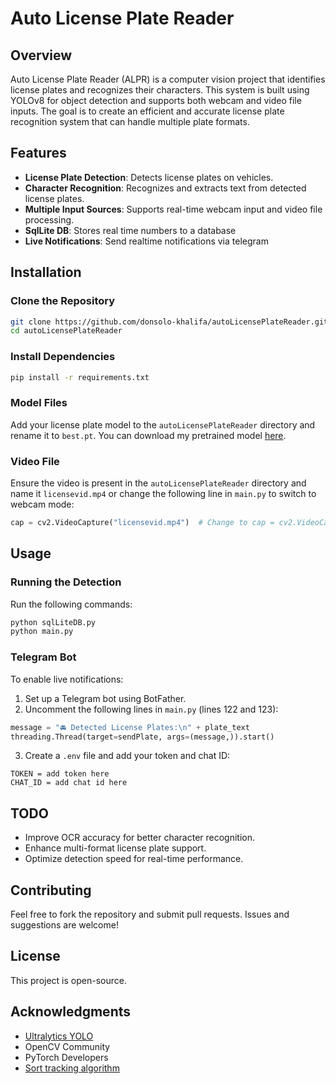 # Auto License Plate Reader

## Overview
Auto License Plate Reader (ALPR) is a computer vision project that identifies license plates and recognizes their characters. This system is built using YOLOv8 for object detection and supports both webcam and video file inputs. The goal is to create an efficient and accurate license plate recognition system that can handle multiple plate formats.

## Features
- **License Plate Detection**: Detects license plates on vehicles.
- **Character Recognition**: Recognizes and extracts text from detected license plates.
- **Multiple Input Sources**: Supports real-time webcam input and video file processing.
- **SqlLite DB**: Stores real time numbers to a database
- **Live Notifications**: Send realtime notifications via telegram
  

## Installation
### Clone the Repository
```sh
git clone https://github.com/donsolo-khalifa/autoLicensePlateReader.git
cd autoLicensePlateReader
```

### Install Dependencies
```sh
pip install -r requirements.txt
```

### Model Files
Add your license plate model to the `autoLicensePlateReader` directory and rename it to `best.pt`. You can download my pretrained model [here](https://drive.google.com/file/d/1xDEJnfR2ZASA4_wlRPk31KEyMUAHh7vn/view?usp=sharing).

### Video File
Ensure the video is present in the `autoLicensePlateReader` directory and name it `licensevid.mp4` or change the following line in `main.py` to switch to webcam mode:
```python
cap = cv2.VideoCapture("licensevid.mp4")  # Change to cap = cv2.VideoCapture(0) for webcam
```

## Usage
### Running the Detection
Run the following commands:
```sh
python sqlLiteDB.py
python main.py
```

### Telegram Bot
To enable live notifications:
1. Set up a Telegram bot using BotFather.
2. Uncomment the following lines in `main.py` (lines 122 and 123):
```python
message = "🚘 Detected License Plates:\n" + plate_text
threading.Thread(target=sendPlate, args=(message,)).start()
```
3. Create a `.env` file and add your token and chat ID:
```
TOKEN = add token here
CHAT_ID = add chat id here
```

## TODO
- Improve OCR accuracy for better character recognition.
- Enhance multi-format license plate support.
- Optimize detection speed for real-time performance.

## Contributing
Feel free to fork the repository and submit pull requests. Issues and suggestions are welcome!

## License
This project is open-source.

## Acknowledgments
- [Ultralytics YOLO](https://github.com/ultralytics/ultralytics)
- OpenCV Community
- PyTorch Developers
- [Sort tracking algorithm](https://github.com/abewley/sort)


